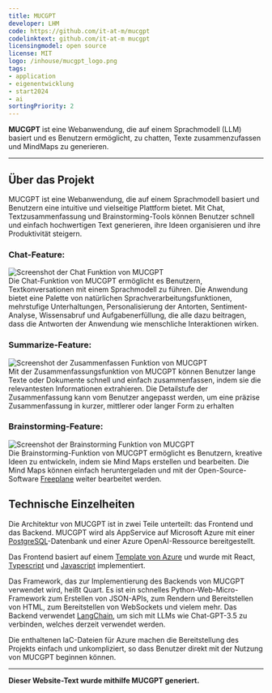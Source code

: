 ```yaml
---
title: MUCGPT
developer: LHM
code: https://github.com/it-at-m/mucgpt
codelinktext: github.com/it-at-m mucgpt
licensingmodel: open source
license: MIT
logo: /inhouse/mucgpt_logo.png
tags:
- application
- eigenentwicklung
- start2024
- ai
sortingPriority: 2
---
```

__MUCGPT__ ist eine Webanwendung, die auf einem Sprachmodell (LLM) basiert und es Benutzern ermöglicht, zu chatten, Texte zusammenzufassen und MindMaps zu generieren.

---

## Über das Projekt

MUCGPT ist eine Webanwendung, die auf einem Sprachmodell basiert und Benutzern eine intuitive und vielseitige Plattform bietet. Mit Chat, Textzusammenfassung und Brainstorming-Tools können Benutzer schnell und einfach hochwertigen Text generieren, ihre Ideen organisieren und ihre Produktivität steigern.

### Chat-Feature:
![Screenshot der Chat Funktion von MUCGPT](/inhouse/mucgpt_chat.png)  
Die Chat-Funktion von MUCGPT ermöglicht es Benutzern, Textkonversationen mit einem Sprachmodell zu führen. Die Anwendung bietet eine  Palette von natürlichen Sprachverarbeitungsfunktionen, mehrstufige Unterhaltungen, Personalisierung der Antorten, Sentiment-Analyse, Wissensabruf und Aufgabenerfüllung, die alle dazu beitragen, dass die Antworten der Anwendung wie menschliche Interaktionen wirken.  

### Summarize-Feature:
![Screenshot der Zusammenfassen Funktion von MUCGPT](/inhouse/mucgpt_summarize.png)  
Mit der Zusammenfassungsfunktion von MUCGPT können Benutzer lange Texte oder Dokumente schnell und einfach zusammenfassen, indem sie die relevantesten Informationen extrahieren. Die Detailstufe der Zusammenfassung kann vom Benutzer angepasst werden, um eine präzise Zusammenfassung in kurzer, mittlerer oder langer Form zu erhalten 

### Brainstorming-Feature:
![Screenshot der Brainstorming Funktion von MUCGPT](/inhouse/mucgpt_brainstorming.png)  
Die Brainstorming-Funktion von MUCGPT ermöglicht es Benutzern, kreative Ideen zu entwickeln, indem sie Mind Maps erstellen und bearbeiten. Die Mind Maps können einfach heruntergeladen und mit der Open-Source-Software [Freeplane](freeplane) weiter bearbeitet werden.  

## Technische Einzelheiten

Die Architektur von MUCGPT ist in zwei Teile unterteilt: das Frontend und das Backend. MUCGPT wird als AppService auf Microsoft Azure mit einer [PostgreSQL](postgresql)-Datenbank und einer Azure OpenAI-Ressource bereitgestellt.

Das Frontend basiert auf einem [Template von Azure](https://github.com/Azure-Samples/azure-search-openai-demo) und wurde mit React, [Typescript](typescript) und [Javascript](javascript) implementiert.

Das Framework, das zur Implementierung des Backends von MUCGPT verwendet wird, heißt Quart. Es ist ein schnelles Python-Web-Micro-Framework zum Erstellen von JSON-APIs, zum Rendern und Bereitstellen von HTML, zum Bereitstellen von WebSockets und vielem mehr. Das Backend verwendet [LangChain](langchain), um sich mit LLMs wie Chat-GPT-3.5 zu verbinden, welches derzeit verwendet werden.

Die enthaltenen IaC-Dateien für Azure machen die Bereitstellung des Projekts einfach und unkompliziert, so dass Benutzer direkt mit der Nutzung von MUCGPT beginnen können.

---
__Dieser Website-Text wurde mithilfe MUCGPT generiert.__
